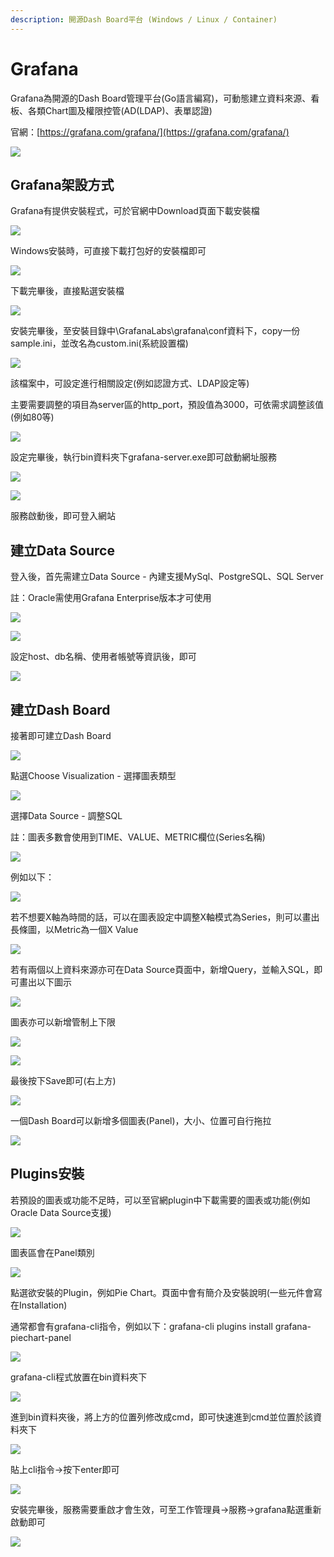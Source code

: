 ```yaml
---
description: 開源Dash Board平台 (Windows / Linux / Container)
---
```


# Grafana

Grafana為開源的Dash Board管理平台\(Go語言編寫\)，可動態建立資料來源、看板、各類Chart圖及權限控管\(AD\(LDAP\)、表單認證\)

官網：[https://grafana.com/grafana/](https://grafana.com/grafana/)

![](../.gitbook/assets/image%20%28195%29.png)

## Grafana架設方式

Grafana有提供安裝程式，可於官網中Download頁面下載安裝檔

![](../.gitbook/assets/image%20%28459%29.png)

Windows安裝時，可直接下載打包好的安裝檔即可

![](../.gitbook/assets/image%20%28290%29.png)

下載完畢後，直接點選安裝檔

![](../.gitbook/assets/image%20%28376%29.png)

安裝完畢後，至安裝目錄中\GrafanaLabs\grafana\conf資料下，copy一份sample.ini，並改名為custom.ini\(系統設置檔\)

![](../.gitbook/assets/image%20%2814%29.png)

該檔案中，可設定進行相關設定\(例如認證方式、LDAP設定等\)

主要需要調整的項目為server區的http\_port，預設值為3000，可依需求調整該值\(例如80等\)

![](../.gitbook/assets/image%20%28149%29.png)

設定完畢後，執行bin資料夾下grafana-server.exe即可啟動網址服務

![](../.gitbook/assets/image%20%2869%29.png)

![](../.gitbook/assets/image%20%28240%29.png)

服務啟動後，即可登入網站

## 建立Data Source

登入後，首先需建立Data Source - 內建支援MySql、PostgreSQL、SQL Server

註：Oracle需使用Grafana Enterprise版本才可使用

![](../.gitbook/assets/image%20%28259%29.png)

![](../.gitbook/assets/image%20%28204%29.png)

設定host、db名稱、使用者帳號等資訊後，即可

![](../.gitbook/assets/image%20%2830%29.png)

## 建立Dash Board

接著即可建立Dash Board

![](../.gitbook/assets/image%20%28487%29.png)

點選Choose Visualization - 選擇圖表類型

![](../.gitbook/assets/image%20%2888%29.png)

選擇Data Source - 調整SQL

註：圖表多數會使用到TIME、VALUE、METRIC欄位\(Series名稱\)

![](../.gitbook/assets/image%20%28285%29.png)

例如以下：

![](../.gitbook/assets/image%20%2891%29.png)

若不想要X軸為時間的話，可以在圖表設定中調整X軸模式為Series，則可以畫出長條圖，以Metric為一個X Value

![](../.gitbook/assets/image%20%28258%29.png)

若有兩個以上資料來源亦可在Data Source頁面中，新增Query，並輸入SQL，即可畫出以下圖示

![](../.gitbook/assets/image%20%28298%29.png)

圖表亦可以新增管制上下限

![](../.gitbook/assets/image%20%28466%29.png)

![](../.gitbook/assets/image%20%28144%29.png)

最後按下Save即可\(右上方\)

![](../.gitbook/assets/image%20%2839%29.png)

一個Dash Board可以新增多個圖表\(Panel\)，大小、位置可自行拖拉

![](../.gitbook/assets/image%20%28415%29.png)



## Plugins安裝

若預設的圖表或功能不足時，可以至官網plugin中下載需要的圖表或功能\(例如Oracle Data Source支援\)

![](../.gitbook/assets/image%20%28207%29.png)

圖表區會在Panel類別

![](../.gitbook/assets/image%20%28447%29.png)

點選欲安裝的Plugin，例如Pie Chart。頁面中會有簡介及安裝說明\(一些元件會寫在Installation\)

通常都會有grafana-cli指令，例如以下：grafana-cli plugins install grafana-piechart-panel

![](../.gitbook/assets/image%20%28265%29.png)

grafana-cli程式放置在bin資料夾下

![](../.gitbook/assets/image%20%2873%29.png)

進到bin資料夾後，將上方的位置列修改成cmd，即可快速進到cmd並位置於該資料夾下

![](../.gitbook/assets/image%20%28291%29.png)

貼上cli指令→按下enter即可

![](../.gitbook/assets/image%20%2885%29.png)

安裝完畢後，服務需要重啟才會生效，可至工作管理員→服務→grafana點選重新啟動即可

![](../.gitbook/assets/image%20%28467%29.png)

